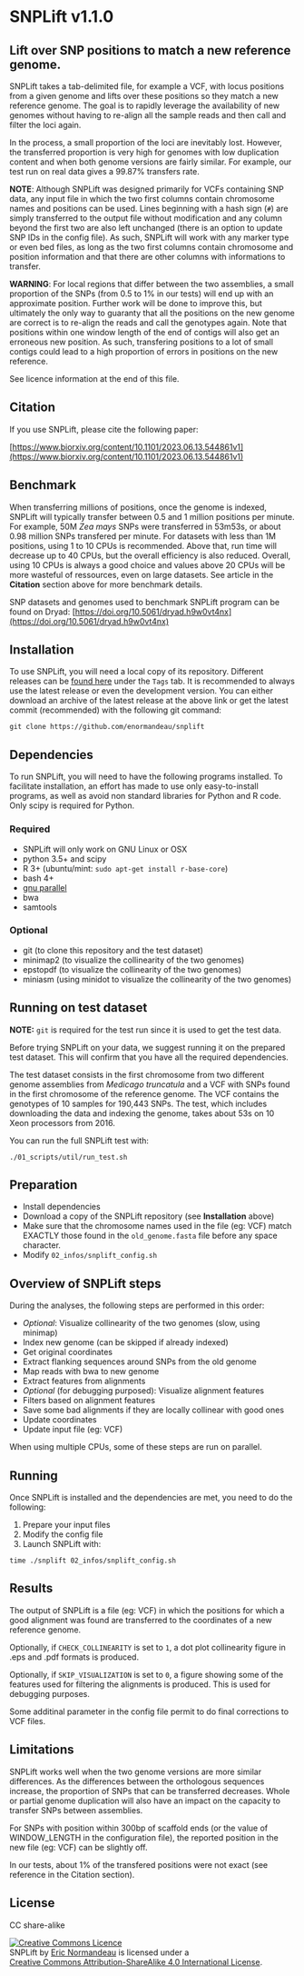 # SNPLift v1.1.0

## Lift over SNP positions to match a new reference genome.

SNPLift takes a tab-delimited file, for example a VCF, with locus positions
from a given genome and lifts over these positions so they match a new
reference genome. The goal is to rapidly leverage the availability of new
genomes without having to re-align all the sample reads and then call and
filter the loci again.

In the process, a small proportion of the loci are inevitably lost. However,
the transferred proportion is very high for genomes with low duplication
content and when both genome versions are fairly similar. For example, our test
run on real data gives a 99.87% transfers rate.

**NOTE**: Although SNPLift was designed primarily for VCFs containing SNP data,
any input file in which the two first columns contain chromosome names and
positions can be used. Lines beginning with a hash sign (`#`) are simply
transferred to the output file without modification and any column beyond the
first two are also left unchanged (there is an option to update SNP IDs in the
config file). As such, SNPLift will work with any marker type or even bed
files, as long as the two first columns contain chromosome and position
information and that there are other columns with informations to transfer.

**WARNING**: For local regions that differ between the two assemblies, a small
proportion of the SNPs (from 0.5 to 1% in our tests) will end up with an
approximate position. Further work will be done to improve this, but ultimately
the only way to guaranty that all the positions on the new genome are correct
is to re-align the reads and call the genotypes again. Note that positions
within one window length of the end of contigs will also get an erroneous
new position. As such, transfering positions to a lot of small contigs could
lead to a high proportion of errors in positions on the new reference.

See licence information at the end of this file.

## Citation

If you use SNPLift, please cite the following paper:

[https://www.biorxiv.org/content/10.1101/2023.06.13.544861v1](https://www.biorxiv.org/content/10.1101/2023.06.13.544861v1)

## Benchmark

When transferring millions of positions, once the genome is indexed, SNPLift
will typically transfer between 0.5 and 1 million positions per minute. For
example, 50M *Zea mays* SNPs were transferred in 53m53s, or about 0.98 million
SNPs transfered per minute. For datasets with less than 1M positions, using 1
to 10 CPUs is recommended. Above that, run time will decrease up to 40 CPUs,
but the overall efficiency is also reduced. Overall, using 10 CPUs is always a
good choice and values above 20 CPUs will be more wasteful of ressources, even
on large datasets. See article in the **Citation** section above for more
benchmark details.

SNP datasets and genomes used to benchmark SNPLift program can be found on Dryad:
[https://doi.org/10.5061/dryad.h9w0vt4nx](https://doi.org/10.5061/dryad.h9w0vt4nx)

## Installation

To use SNPLift, you will need a local copy of its repository. Different
releases can be [found here](https://github.com/enormandeau/SNPLift/tags)
under the `Tags` tab. It is recommended to always use the latest release or
even the development version. You can either download an archive of the latest
release at the above link or get the latest commit (recommended) with the
following git command:

```
git clone https://github.com/enormandeau/snplift
```

## Dependencies

To run SNPLift, you will need to have the following programs installed. To
facilitate installation, an effort has made to use only easy-to-install
programs, as well as avoid non standard libraries for Python and R code.
Only scipy is required for Python.

### Required

- SNPLift will only work on GNU Linux or OSX
- python 3.5+ and scipy
- R 3+ (ubuntu/mint: `sudo apt-get install r-base-core`)
- bash 4+
- [gnu parallel](https://www.gnu.org/software/parallel/)
- bwa
- samtools

### Optional

- git (to clone this repository and the test dataset)
- minimap2 (to visualize the collinearity of the two genomes)
- epstopdf (to visualize the collinearity of the two genomes)
- miniasm (using minidot to visualize the collinearity of the two genomes)

## Running on test dataset
**NOTE:** `git` is required for the test run since it is used to get the test
data.

Before trying SNPLift on your data, we suggest running it on the prepared test
dataset. This will confirm that you have all the required dependencies.

The test dataset consists in the first chromosome from two different genome
assemblies from *Medicago truncatula* and a VCF with SNPs found in the first
chromosome of the reference genome. The VCF contains the genotypes of 10
samples for 190,443 SNPs. The test, which includes downloading the data and
indexing the genome, takes about 53s on 10 Xeon processors from 2016.

You can run the full SNPLift test with:

```
./01_scripts/util/run_test.sh
```

## Preparation

- Install dependencies
- Download a copy of the SNPLift repository (see **Installation** above)
- Make sure that the chromosome names used in the file (eg: VCF) match EXACTLY
  those found in the `old_genome.fasta` file before any space character.
- Modify `02_infos/snplift_config.sh`

## Overview of SNPLift steps

During the analyses, the following steps are performed in this order:

- *Optional*: Visualize collinearity of the two genomes (slow, using minimap)
- Index new genome (can be skipped if already indexed)
- Get original coordinates
- Extract flanking sequences around SNPs from the old genome
- Map reads with bwa to new genome
- Extract features from alignments
- *Optional* (for debugging purposed): Visualize alignment features
- Filters based on alignment features
- Save some bad alignments if they are locally collinear with good ones
- Update coordinates
- Update input file (eg: VCF)

When using multiple CPUs, some of these steps are run on parallel.

## Running

Once SNPLift is installed and the dependencies are met, you need to do the
following:

1. Prepare your input files
1. Modify the config file
1. Launch SNPLift with:

```
time ./snplift 02_infos/snplift_config.sh
```

## Results

The output of SNPLift is a file (eg: VCF) in which the positions for which a
good alignment was found are transferred to the coordinates of a new reference
genome.

Optionally, if `CHECK_COLLINEARITY` is set to `1`, a dot plot collinearity
figure in .eps and .pdf formats is produced.

Optionally, if `SKIP_VISUALIZATION` is set to `0`, a figure showing some of the
features used for filtering the alignments is produced. This is used for
debugging purposes.

Some additinal parameter in the config file permit to do final corrections to
VCF files.

## Limitations

SNPLift works well when the two genome versions are more similar differences.
As the differences between the orthologous sequences increase, the proportion
of SNPs that can be transferred decreases. Whole or partial genome duplication
will also have an impact on the capacity to transfer SNPs between assemblies.

For SNPs with position within 300bp of scaffold ends (or the value of
WINDOW_LENGTH in the configuration file), the reported position in the new file
(eg: VCF) can be slightly off.

In our tests, about 1% of the transfered positions were not exact (see
reference in the Citation section).

## License

CC share-alike

<a rel="license" href="http://creativecommons.org/licenses/by-sa/4.0/"><img alt="Creative Commons Licence" style="border-width:0" src="https://i.creativecommons.org/l/by-sa/4.0/88x31.png" /></a><br /><span xmlns:dct="http://purl.org/dc/terms/" property="dct:title">SNPLift</span> by <span xmlns:cc="http://creativecommons.org/ns#" property="cc:attributionName">[Eric Normandeau](https://github.com/enormandeau)</span> is licensed under a  
<a rel="license" href="http://creativecommons.org/licenses/by-sa/4.0/">Creative Commons Attribution-ShareAlike 4.0 International License</a>.
